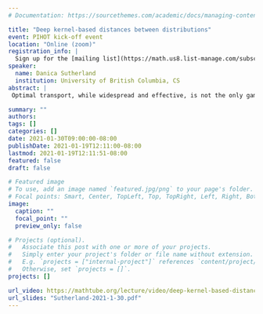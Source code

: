 ```yaml
---
# Documentation: https://sourcethemes.com/academic/docs/managing-content/

title: "Deep kernel-based distances between distributions"
event: PIHOT kick-off event
location: "Online (zoom)"
registration_info: |
  Sign up for the [mailing list](https://math.us8.list-manage.com/subscribe/post?u=c9cc3beec9fa57d7299ac161c&id=845fe9abdc) to receive the connection details
speaker:
  name: Danica Sutherland
  institution: University of British Columbia, CS
abstract: |
 Optimal transport, while widespread and effective, is not the only game in town for comparing high-dimensional distributions. This talk will cover a set of related distances based on kernel methods, in particular the maximum mean discrepancy, and especially their use with learned kernels defined by deep networks. This set of distance metrics allows for effective use in a variety of applications; we will cover foundational properties and develop variants useful for distinguishing distributions, training generative models, and other machine learning applications. 

summary: ""
authors: 
tags: []
categories: []
date: 2021-01-30T09:00:00-08:00
publishDate: 2021-01-19T12:11:00-08:00
lastmod: 2021-01-19T12:11:51-08:00
featured: false
draft: false

# Featured image
# To use, add an image named `featured.jpg/png` to your page's folder.
# Focal points: Smart, Center, TopLeft, Top, TopRight, Left, Right, BottomLeft, Bottom, BottomRight.
image:
  caption: ""
  focal_point: ""
  preview_only: false

# Projects (optional).
#   Associate this post with one or more of your projects.
#   Simply enter your project's folder or file name without extension.
#   E.g. `projects = ["internal-project"]` references `content/project/deep-learning/index.md`.
#   Otherwise, set `projects = []`.
projects: []

url_video: https://mathtube.org/lecture/video/deep-kernel-based-distances-between-distributions
url_slides: "Sutherland-2021-1-30.pdf"
---
```

